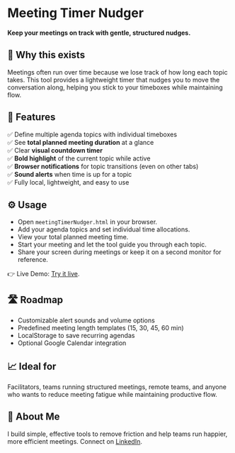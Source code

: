 # Meeting Timer Nudger

**Keep your meetings on track with gentle, structured nudges.**

## 🚀 Why this exists

Meetings often run over time because we lose track of how long each topic takes. This tool provides a lightweight timer that nudges you to move the conversation along, helping you stick to your timeboxes while maintaining flow.

## 🎯 Features

✅ Define multiple agenda topics with individual timeboxes  
✅ See **total planned meeting duration** at a glance  
✅ Clear **visual countdown timer**  
✅ **Bold highlight** of the current topic while active  
✅ **Browser notifications** for topic transitions (even on other tabs)  
✅ **Sound alerts** when time is up for a topic  
✅ Fully local, lightweight, and easy to use

## ⚙️ Usage

- Open `meetingTimerNudger.html` in your browser.
- Add your agenda topics and set individual time allocations.
- View your total planned meeting time.
- Start your meeting and let the tool guide you through each topic.
- Share your screen during meetings or keep it on a second monitor for reference.
    
👉 Live Demo: [Try it live](https://htmlpreview.github.io/?https://github.com/estebanherlein/TinyTools/blob/main/Meeting%20Timer%20Nudger/meetingTimerNudger.html). 

## 🛣️ Roadmap

- Customizable alert sounds and volume options
- Predefined meeting length templates (15, 30, 45, 60 min)
- LocalStorage to save recurring agendas
- Optional Google Calendar integration
    

## 📈 Ideal for

Facilitators, teams running structured meetings, remote teams, and anyone who wants to reduce meeting fatigue while maintaining productive flow.

## 👋 About Me

I build simple, effective tools to remove friction and help teams run happier, more efficient meetings. Connect on [LinkedIn](https://www.linkedin.com/in/esteban-herlein).